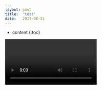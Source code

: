 ```yaml
---
layout: post
title:  "test"
date:   2017-08-31 
---
```


* content
{:toc}

<video id="Video1" >
     <source src="../video/3.mp4" type="video/mp4" />
</video>